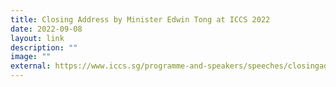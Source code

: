 ```yaml
---
title: Closing Address by Minister Edwin Tong at ICCS 2022
date: 2022-09-08
layout: link
description: ""
image: ""
external: https://www.iccs.sg/programme-and-speakers/speeches/closingaddress/
---
```

